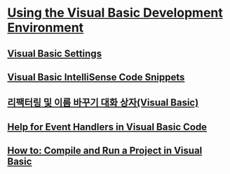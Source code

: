 # [Using the Visual Basic Development Environment](using-the-visual-basic-development-environment.md)
## [Visual Basic Settings](settings.md)
## [Visual Basic IntelliSense Code Snippets](intellisense-code-snippets.md)
## [리팩터링 및 이름 바꾸기 대화 상자(Visual Basic)](refactoring-and-rename-dialog-box.md)
## [Help for Event Handlers in Visual Basic Code](help-for-event-handlers.md)
## [How to: Compile and Run a Project in Visual Basic](how-to-compile-and-run-a-project.md)
